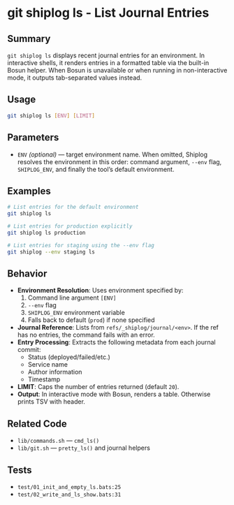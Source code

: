 # git shiplog ls - List Journal Entries

## Summary
`git shiplog ls` displays recent journal entries for an environment. In interactive shells, it renders entries in a formatted table via the built-in Bosun helper. When Bosun is unavailable or when running in non-interactive mode, it outputs tab-separated values instead.

## Usage
```bash
git shiplog ls [ENV] [LIMIT]
```

## Parameters
- `ENV` *(optional)* — target environment name. When omitted, Shiplog resolves the environment in this order: command argument, `--env` flag, `SHIPLOG_ENV`, and finally the tool’s default environment.

## Examples
```bash
# List entries for the default environment
git shiplog ls

# List entries for production explicitly
git shiplog ls production

# List entries for staging using the --env flag
git shiplog --env staging ls
```

## Behavior
- **Environment Resolution**: Uses environment specified by:
  1. Command line argument `[ENV]`
  2. `--env` flag
  3. `SHIPLOG_ENV` environment variable
  4. Falls back to default (`prod`) if none specified
- **Journal Reference**: Lists from `refs/_shiplog/journal/<env>`. If the ref has no entries, the command fails with an error.
- **Entry Processing**: Extracts the following metadata from each journal commit:
  - Status (deployed/failed/etc.)
  - Service name
  - Author information
  - Timestamp
- **LIMIT**: Caps the number of entries returned (default `20`).
- **Output**: In interactive mode with Bosun, renders a table. Otherwise prints TSV with header.

## Related Code
- `lib/commands.sh` — `cmd_ls()`
- `lib/git.sh` — `pretty_ls()` and journal helpers

## Tests
- `test/01_init_and_empty_ls.bats:25`
- `test/02_write_and_ls_show.bats:31`
